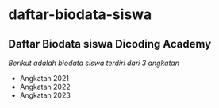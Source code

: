 # daftar-biodata-siswa

## Daftar Biodata siswa Dicoding Academy
*Berikut adalah biodata siswa terdiri dari 3 angkatan*
- Angkatan 2021
- Angkatan 2022
- Angkatan 2023

